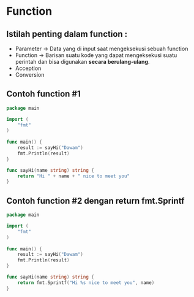 # Function

## Istilah penting dalam function :

* Parameter -> Data yang di input saat mengeksekusi sebuah function
* Function -> Barisan suatu kode yang dapat mengeksekusi suatu perintah dan bisa digunakan **secara berulang-ulang**.
* Acception
* Conversion

## Contoh function #1

```go
package main

import (
	"fmt"
)
	
func main() {
	result := sayHi("Dawam")
	fmt.Println(result)		
}

func sayHi(name string) string {
	return "Hi " + name + " nice to meet you"
}

```

## Contoh function #2 dengan return fmt.Sprintf

```go
package main

import (
	"fmt"
)
	
func main() {
	result := sayHi("Dawam")
	fmt.Println(result)		
}

func sayHi(name string) string {
	return fmt.Sprintf("Hi %s nice to meet you", name)
}

```



